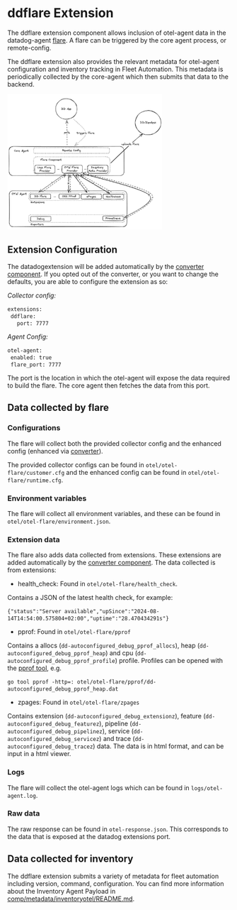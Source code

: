 # ddflare Extension

The ddflare extension component allows inclusion of otel-agent data in the datadog-agent [flare](https://docs.datadoghq.com/agent/troubleshooting/send_a_flare/?tab=agent). A flare can be triggered by the core agent process, or remote-config. 

The ddflare extension also provides the relevant metadata for otel-agent configuration and inventory tracking in Fleet Automation. This metadata is periodically collected by the core-agent which then submits that data to the backend.

<img src="image/ddflareextensiondiagram.png" width="350">

## Extension Configuration

The datadogextension will be added automatically by the [converter component](../converter/README.md). If you opted out of the converter, or you want to change the defaults, you are able to configure the extension as so:

*Collector config:*
```
extensions:
 ddflare:
   port: 7777
```

*Agent Config:*
```
otel-agent:
 enabled: true
 flare_port: 7777
```

The port is the location in which the otel-agent will expose the data required to build the flare. The core agent then fetches the data from this port.

## Data collected by flare

### Configurations

The flare will collect both the provided collector config and the enhanced config (enhanced via [converter](../converter/README.md)). 

The provided collector configs can be found in `otel/otel-flare/customer.cfg` and the enhanced config can be found in `otel/otel-flare/runtime.cfg`.

### Environment variables

The flare will collect all environment variables, and these can be found in `otel/otel-flare/environment.json`.

### Extension data

The flare also adds data collected from extensions. These extensions are added automatically by the [converter component](../converter/README.md). The data collected is from extensions:
- health_check: Found in `otel/otel-flare/health_check`. 

Contains a JSON of the latest health check, for example:

```
{"status":"Server available","upSince":"2024-08-14T14:54:00.575804+02:00","uptime":"28.470434291s"}
```
- pprof: Found in `otel/otel-flare/pprof`

Contains a allocs (`dd-autoconfigured_debug_pprof_allocs`), heap (`dd-autoconfigured_debug_pprof_heap`) and cpu (`dd-autoconfigured_debug_pprof_profile`) profile. Profiles can be opened with the [pprof tool](https://github.com/google/pprof), e.g.
```
go tool pprof -http=: otel/otel-flare/pprof/dd-autoconfigured_debug_pprof_heap.dat
```

- zpages: Found in `otel/otel-flare/zpages`

Contains extension (`dd-autoconfigured_debug_extensionz`), feature (`dd-autoconfigured_debug_featurez`), pipeline (`dd-autoconfigured_debug_pipelinez`), service (`dd-autoconfigured_debug_servicez`) and trace (`dd-autoconfigured_debug_tracez`) data. The data is in html format, and can be input in a html viewer.

### Logs

The flare will collect the otel-agent logs which can be found in `logs/otel-agent.log`.

### Raw data

The raw response can be found in `otel-response.json`. This corresponds to the data that is exposed at the datadog extensions port.

## Data collected for inventory

The ddflare extension submits a variety of metadata for fleet automation including version, command, configuration. You can find more information about the Inventory Agent Payload in [comp/metadata/inventoryotel/README.md](../../metadata/inventoryotel/README.md).
